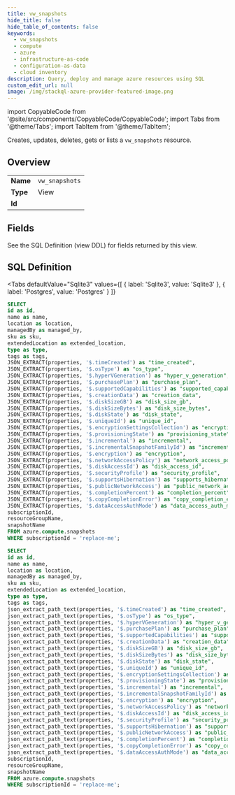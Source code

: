 ```yaml
--- 
title: vw_snapshots
hide_title: false
hide_table_of_contents: false
keywords:
  - vw_snapshots
  - compute
  - azure
  - infrastructure-as-code
  - configuration-as-data
  - cloud inventory
description: Query, deploy and manage azure resources using SQL
custom_edit_url: null
image: /img/stackql-azure-provider-featured-image.png
---
```


import CopyableCode from '@site/src/components/CopyableCode/CopyableCode';
import Tabs from '@theme/Tabs';
import TabItem from '@theme/TabItem';

Creates, updates, deletes, gets or lists a <code>vw_snapshots</code> resource.

## Overview
<table><tbody>
<tr><td><b>Name</b></td><td><code>vw_snapshots</code></td></tr>
<tr><td><b>Type</b></td><td>View</td></tr>
<tr><td><b>Id</b></td><td><CopyableCode code="azure.compute.vw_snapshots" /></td></tr>
</tbody></table>

## Fields

See the SQL Definition (view DDL) for fields returned by this view.

## SQL Definition

<Tabs
defaultValue="Sqlite3"
values={[
{ label: 'Sqlite3', value: 'Sqlite3' },
{ label: 'Postgres', value: 'Postgres' }
]}
>
<TabItem value="Sqlite3">

```sql
SELECT
id as id,
name as name,
location as location,
managedBy as managed_by,
sku as sku,
extendedLocation as extended_location,
type as type,
tags as tags,
JSON_EXTRACT(properties, '$.timeCreated') as "time_created",
JSON_EXTRACT(properties, '$.osType') as "os_type",
JSON_EXTRACT(properties, '$.hyperVGeneration') as "hyper_v_generation",
JSON_EXTRACT(properties, '$.purchasePlan') as "purchase_plan",
JSON_EXTRACT(properties, '$.supportedCapabilities') as "supported_capabilities",
JSON_EXTRACT(properties, '$.creationData') as "creation_data",
JSON_EXTRACT(properties, '$.diskSizeGB') as "disk_size_gb",
JSON_EXTRACT(properties, '$.diskSizeBytes') as "disk_size_bytes",
JSON_EXTRACT(properties, '$.diskState') as "disk_state",
JSON_EXTRACT(properties, '$.uniqueId') as "unique_id",
JSON_EXTRACT(properties, '$.encryptionSettingsCollection') as "encryption_settings_collection",
JSON_EXTRACT(properties, '$.provisioningState') as "provisioning_state",
JSON_EXTRACT(properties, '$.incremental') as "incremental",
JSON_EXTRACT(properties, '$.incrementalSnapshotFamilyId') as "incremental_snapshot_family_id",
JSON_EXTRACT(properties, '$.encryption') as "encryption",
JSON_EXTRACT(properties, '$.networkAccessPolicy') as "network_access_policy",
JSON_EXTRACT(properties, '$.diskAccessId') as "disk_access_id",
JSON_EXTRACT(properties, '$.securityProfile') as "security_profile",
JSON_EXTRACT(properties, '$.supportsHibernation') as "supports_hibernation",
JSON_EXTRACT(properties, '$.publicNetworkAccess') as "public_network_access",
JSON_EXTRACT(properties, '$.completionPercent') as "completion_percent",
JSON_EXTRACT(properties, '$.copyCompletionError') as "copy_completion_error",
JSON_EXTRACT(properties, '$.dataAccessAuthMode') as "data_access_auth_mode",
subscriptionId,
resourceGroupName,
snapshotName
FROM azure.compute.snapshots
WHERE subscriptionId = 'replace-me';
```

</TabItem>
<TabItem value="Postgres">

```sql
SELECT
id as id,
name as name,
location as location,
managedBy as managed_by,
sku as sku,
extendedLocation as extended_location,
type as type,
tags as tags,
json_extract_path_text(properties, '$.timeCreated') as "time_created",
json_extract_path_text(properties, '$.osType') as "os_type",
json_extract_path_text(properties, '$.hyperVGeneration') as "hyper_v_generation",
json_extract_path_text(properties, '$.purchasePlan') as "purchase_plan",
json_extract_path_text(properties, '$.supportedCapabilities') as "supported_capabilities",
json_extract_path_text(properties, '$.creationData') as "creation_data",
json_extract_path_text(properties, '$.diskSizeGB') as "disk_size_gb",
json_extract_path_text(properties, '$.diskSizeBytes') as "disk_size_bytes",
json_extract_path_text(properties, '$.diskState') as "disk_state",
json_extract_path_text(properties, '$.uniqueId') as "unique_id",
json_extract_path_text(properties, '$.encryptionSettingsCollection') as "encryption_settings_collection",
json_extract_path_text(properties, '$.provisioningState') as "provisioning_state",
json_extract_path_text(properties, '$.incremental') as "incremental",
json_extract_path_text(properties, '$.incrementalSnapshotFamilyId') as "incremental_snapshot_family_id",
json_extract_path_text(properties, '$.encryption') as "encryption",
json_extract_path_text(properties, '$.networkAccessPolicy') as "network_access_policy",
json_extract_path_text(properties, '$.diskAccessId') as "disk_access_id",
json_extract_path_text(properties, '$.securityProfile') as "security_profile",
json_extract_path_text(properties, '$.supportsHibernation') as "supports_hibernation",
json_extract_path_text(properties, '$.publicNetworkAccess') as "public_network_access",
json_extract_path_text(properties, '$.completionPercent') as "completion_percent",
json_extract_path_text(properties, '$.copyCompletionError') as "copy_completion_error",
json_extract_path_text(properties, '$.dataAccessAuthMode') as "data_access_auth_mode",
subscriptionId,
resourceGroupName,
snapshotName
FROM azure.compute.snapshots
WHERE subscriptionId = 'replace-me';
```

</TabItem>
</Tabs>
